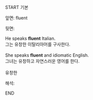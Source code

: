 START
기본

앞면:
fluent


뒷면:
<div>He speaks <strong>fluent</strong> Italian. </div><div><div>그는 유창한 이탈리아어를 구사한다.</div></div><div><br></div><div><div>She speaks <strong>fluent</strong> and idiomatic English. </div><div><div>그녀는 유창하고 자연스러운 영어를 한다.</div></div></div><div><br></div><div>유창한</div>


해석:

END